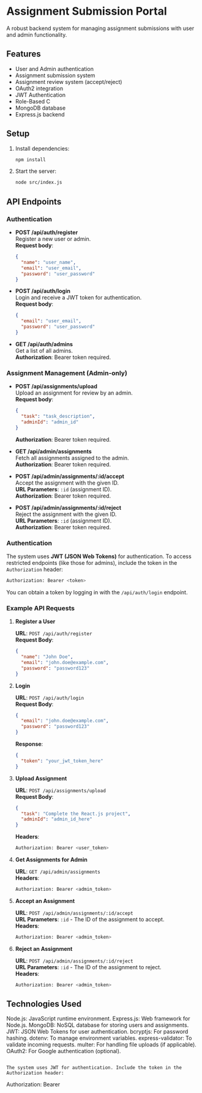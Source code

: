 # Assignment Submission Portal

A robust backend system for managing assignment submissions with user and admin functionality.

## Features

- User and Admin authentication
- Assignment submission system
- Assignment review system (accept/reject)
- OAuth2 integration
- JWT Authentication
- Role-Based C
- MongoDB database
- Express.js backend

## Setup

1. Install dependencies:
   ```bash
   npm install
   ```

2. Start the server:
   ```bash
   node src/index.js
   ```

## API Endpoints

### Authentication

- **POST /api/auth/register**  
  Register a new user or admin.  
  **Request body**:
  ```json
  {
    "name": "user_name",
    "email": "user_email",
    "password": "user_password"
  }
  ```

- **POST /api/auth/login**  
  Login and receive a JWT token for authentication.  
  **Request body**:
  ```json
  {
    "email": "user_email",
    "password": "user_password"
  }
  ```

- **GET /api/auth/admins**  
  Get a list of all admins.  
  **Authorization**: Bearer token required.

### Assignment Management (Admin-only)

- **POST /api/assignments/upload**  
  Upload an assignment for review by an admin.  
  **Request body**:
  ```json
  {
    "task": "task_description",
    "adminId": "admin_id"
  }
  ```  
  **Authorization**: Bearer token required.

- **GET /api/admin/assignments**  
  Fetch all assignments assigned to the admin.  
  **Authorization**: Bearer token required.

- **POST /api/admin/assignments/:id/accept**  
  Accept the assignment with the given ID.  
  **URL Parameters**: `:id` (assignment ID).  
  **Authorization**: Bearer token required.

- **POST /api/admin/assignments/:id/reject**  
  Reject the assignment with the given ID.  
  **URL Parameters**: `:id` (assignment ID).  
  **Authorization**: Bearer token required.

### Authentication

The system uses **JWT (JSON Web Tokens)** for authentication. To access restricted endpoints (like those for admins), include the token in the `Authorization` header:
```bash
Authorization: Bearer <token>
```
You can obtain a token by logging in with the `/api/auth/login` endpoint.

### Example API Requests

1. **Register a User**

   **URL**: `POST /api/auth/register`  
   **Request Body**:
   ```json
   {
     "name": "John Doe",
     "email": "john.doe@example.com",
     "password": "password123"
   }
   ```

2. **Login**

   **URL**: `POST /api/auth/login`  
   **Request Body**:
   ```json
   {
     "email": "john.doe@example.com",
     "password": "password123"
   }
   ```

   **Response**:
   ```json
   {
     "token": "your_jwt_token_here"
   }
   ```

3. **Upload Assignment**

   **URL**: `POST /api/assignments/upload`  
   **Request Body**:
   ```json
   {
     "task": "Complete the React.js project",
     "adminId": "admin_id_here"
   }
   ```  
   **Headers**:
   ```bash
   Authorization: Bearer <user_token>
   ```

4. **Get Assignments for Admin**

   **URL**: `GET /api/admin/assignments`  
   **Headers**:
   ```bash
   Authorization: Bearer <admin_token>
   ```

5. **Accept an Assignment**

   **URL**: `POST /api/admin/assignments/:id/accept`  
   **URL Parameters**: `:id` - The ID of the assignment to accept.  
   **Headers**:
   ```bash
   Authorization: Bearer <admin_token>
   ```

6. **Reject an Assignment**

   **URL**: `POST /api/admin/assignments/:id/reject`  
   **URL Parameters**: `:id` - The ID of the assignment to reject.  
   **Headers**:
   ```bash
   Authorization: Bearer <admin_token>
   ```

## Technologies Used
Node.js: JavaScript runtime environment.
Express.js: Web framework for Node.js.
MongoDB: NoSQL database for storing users and assignments.
JWT: JSON Web Tokens for user authentication.
bcryptjs: For password hashing.
dotenv: To manage environment variables.
express-validator: To validate incoming requests.
multer: For handling file uploads (if applicable).
OAuth2: For Google authentication (optional).
```

The system uses JWT for authentication. Include the token in the Authorization header:
```
Authorization: Bearer <token>
```
